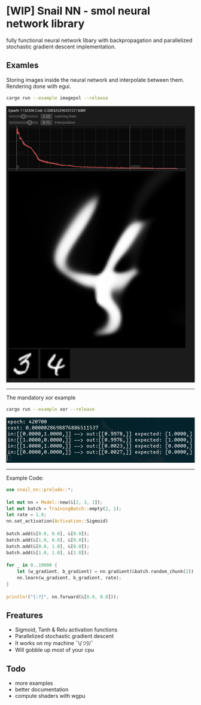 # [WIP] Snail NN - smol neural network library

fully functional neural network libary with backpropagation and parallelized stochastic gradient descent implementation.


## Examles

Storing images inside the neural network and interpolate between them. Rendering done with egui.


```bash
cargo run --example imagepol --release
```
![image](docs/example_interpolation.png)

---

The mandatory xor example

```bash
cargo run --example xor --release
```
![image](docs/xor.png)


---

Example Code:
```rust
use snail_nn::prelude::*;

let mut nn = Model::new(&[2, 3, 1]);
let mut batch = TrainingBatch::empty(2, 1);
let rate = 1.0;
nn.set_activation(Activation::Sigmoid)

batch.add(&[0.0, 0.0], &[0.0]);
batch.add(&[1.0, 0.0], &[0.0]);
batch.add(&[0.0, 1.0], &[0.0]);
batch.add(&[1.0, 1.0], &[1.0]);

for _ in 0..10000 {
    let (w_gradient, b_gradient) = nn.gradient(&batch.random_chunk(2));
    nn.learn(w_gradient, b_gradient, rate);
}

println!("{:?}", nn.forward(&[0.0, 0.0]));
```

##  Freatures

- Sigmoid, Tanh & Relu activation functions
- Parallelized stochastic gradient descent
- It works on my machine ¯\\_(ツ)_/¯
- Will gobble up most of your cpu


## Todo

- more examples
- better documentation
- compute shaders with wgpu

